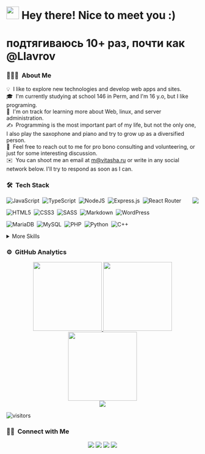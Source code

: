 <h1><img src="https://raw.githubusercontent.com/vitasha10/vitasha10/main/assets/Hand%20Wave.gif" width="33"/> Hey there! Nice to meet you :)</h1>

# подтягиваюсь 10+ раз, почти как @Llavrov

### 👨🏻‍💻 &nbsp;About Me

💡 &nbsp;I like to explore new technologies and develop web apps and sites.\
🎓 &nbsp;I'm currently studying at school 146 in Perm, and I'm 16 y.o, but I like programing.\
🌱 &nbsp;I'm on track for learning more about Web, linux, and server administration.\
✍️ &nbsp;Programming is the most important part of my life, but not the only one, I also play the saxophone and piano and try to grow up as a diversified person.\
💬 &nbsp;Feel free to reach out to me for pro bono consulting and volunteering, or just for some interesting discussion.\
✉️ &nbsp;You can shoot me an email at m@vitasha.ru or write in any social network below. I'll try to respond as soon as I can.

### 🛠 &nbsp;Tech Stack
<img src="https://raw.githubusercontent.com/vitasha10/vitasha10/master/assets/Night-Coding.gif" align="right"/>

![JavaScript](https://img.shields.io/badge/javascript-%23323330.svg?style=flat&logo=javascript&logoColor=%23F7DF1E)&nbsp;
![TypeScript](https://img.shields.io/badge/typescript-%23007ACC.svg?style=flat&logo=typescript&logoColor=white)&nbsp;
![NodeJS](https://img.shields.io/badge/node.js-6DA55F?style=flat&logo=node.js&logoColor=white)&nbsp;
![Express.js](https://img.shields.io/badge/express.js-%23404d59.svg?style=flat&logo=express&logoColor=%2361DAFB)&nbsp;
![React Router](https://img.shields.io/badge/React_Router-CA4245?style=flat&logo=react-router&logoColor=white)

![HTML5](https://img.shields.io/badge/html5-%23E34F26.svg?style=flat&logo=html5&logoColor=white)&nbsp;
![CSS3](https://img.shields.io/badge/css3-%231572B6.svg?style=flat&logo=css3&logoColor=white)&nbsp;
![SASS](https://img.shields.io/badge/SASS-hotpink.svg?style=flat&logo=SASS&logoColor=white)&nbsp;
![Markdown](https://img.shields.io/badge/markdown-%23000000.svg?style=flat&logo=markdown&logoColor=white)&nbsp;
![WordPress](https://img.shields.io/badge/WordPress-%23117AC9.svg?style=flat&logo=WordPress&logoColor=white)

![MariaDB](https://img.shields.io/badge/MariaDB-003545?style=flat&logo=mariadb&logoColor=white)&nbsp;
![MySQL](https://img.shields.io/badge/mysql-%2300f.svg?style=flat&logo=mysql&logoColor=white)&nbsp;
![PHP](https://img.shields.io/badge/php-%23777BB4.svg?style=flat&logo=php&logoColor=white)&nbsp;
![Python](https://img.shields.io/badge/Python-05122A?style=flat&logo=python)&nbsp;
![C++](https://img.shields.io/badge/c++-%2300599C.svg?style=flat&logo=c%2B%2B&logoColor=white)

<details>
<summary>More Skills</summary>

![Adobe After Effects](https://img.shields.io/badge/Adobe%20After%20Effects-9999FF.svg?style=flat&logo=Adobe%20After%20Effects&logoColor=white)&nbsp;
![Adobe Illustrator](https://img.shields.io/badge/Adobei%20Illustrator-%23FF9A00.svg?style=flat&logo=adobeillustrator&logoColor=white)&nbsp;
![Adobe Lightroom](https://img.shields.io/badge/Adobe%20Lightroom-31A8FF.svg?style=flat&logo=Adobe%20Lightroom&logoColor=white)&nbsp;
![Adobe Premiere Pro](https://img.shields.io/badge/Adobe%20Premiere%20Pro-9999FF.svg?style=flat&logo=Adobe%20Premiere%20Pro&logoColor=white)

![Figma](https://img.shields.io/badge/figma-%23F24E1E.svg?style=flat&logo=figma&logoColor=white)&nbsp;
![Notion](https://img.shields.io/badge/Notion-%23000000.svg?style=flat&logo=notion&logoColor=white)&nbsp;
![Next Cloud](https://img.shields.io/badge/Next%20Cloud-0B94DE?style=flat&logo=nextcloud&logoColor=white)

![Visual Studio Code](https://img.shields.io/badge/Visual%20Studio%20Code-0078d7.svg?style=flat&logo=visual-studio-code&logoColor=white)&nbsp;
![Docker](https://img.shields.io/badge/docker-%230db7ed.svg?style=flat&logo=docker&logoColor=white)&nbsp;
![Git](https://img.shields.io/badge/git-%23F05033.svg?style=flat&logo=git&logoColor=white)&nbsp;
![GitHub](https://img.shields.io/badge/github-%23121011.svg?style=flat&logo=github&logoColor=white)

![Cloudflare](https://img.shields.io/badge/Cloudflare-F38020?style=flat&logo=Cloudflare&logoColor=white)&nbsp;
![Nginx](https://img.shields.io/badge/nginx-%23009639.svg?style=flat&logo=nginx&logoColor=white)&nbsp;
![DigitalOcean](https://img.shields.io/badge/DigitalOcean-%230167ff.svg?style=flat&logo=digitalOcean&logoColor=white)

![Linux](https://img.shields.io/badge/Linux-FCC624?style=flat&logo=linux&logoColor=black)&nbsp;
![Tor](https://img.shields.io/badge/Tor-7D4698?style=flat&logo=Tor-Browser&logoColor=white)&nbsp;
![Spotify](https://img.shields.io/badge/Spotify-1ED760?style=flat&logo=spotify&logoColor=white)&nbsp;

</details>

### ⚙️ &nbsp;GitHub Analytics

<p align="center">
<a href="https://github.com/vitasha10">
  <img height="180em" src="https://github-readme-stats-eight-theta.vercel.app/api?username=vitasha10&show_icons=true&theme=tokyonight&include_all_commits=true&count_private=true&hide_border=true"/>
  <img height="180em" src="https://github-readme-stats-eight-theta.vercel.app/api/top-langs/?username=vitasha10&hide_border=true&cache_seconds=1800&layout=compact&langs_count=8&theme=tokyonight"/> 
  <br/>
  <img height="180em" src="https://github-readme-streak-stats.herokuapp.com/?user=vitasha10&theme=buefy-dark&hide_border=true&background=1a1b27"/>
  <br/>
  <img src="https://github-profile-trophy.vercel.app/?username=vitasha10&margin-w=10&no-frame=true&row=1&theme=darkhub"/>
  </a>
</p>

![visitors](https://visitor-badge.glitch.me/badge?page_id=vitasha10) 

### 🤝🏻 &nbsp;Connect with Me

<p align="center">
<a href="mailto:m@vitasha.ru"><img src="https://img.shields.io/badge/-m@vitasha.ru-D14836?style=flat&logo=Gmail&logoColor=white"/></a>
<a href="https://t.me/vitasha10"><img src="https://img.shields.io/badge/-vitasha10-2CA5E0?style=flat&logo=telegram&logoColor=white"/></a>
<a href="https://instagram.com/vitasha123/"><img src="https://img.shields.io/badge/-vitasha123-E4405F?style=flat&logo=Instagram&logoColor=white"/></a>
<a href="https://vk.com/vitasha123"><img src="https://img.shields.io/badge/-vitasha123-blue?style=flat&logo=VK&logoColor=white"></a>
</p>
